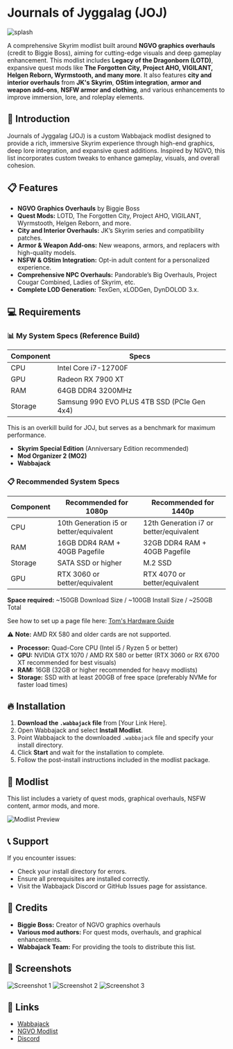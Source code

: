 # Journals of Jyggalag (JOJ)

![splash](https://github.com/user-attachments/assets/06471b0c-cfcf-4bba-92b5-78fcaf11c395)

A comprehensive Skyrim modlist built around **NGVO graphics overhauls** (credit to Biggie Boss), aiming for cutting-edge visuals and deep gameplay enhancement. This modlist includes **Legacy of the Dragonborn (LOTD)**, expansive quest mods like **The Forgotten City, Project AHO, VIGILANT, Helgen Reborn, Wyrmstooth, and many more**. It also features **city and interior overhauls** from **JK's Skyrim**, **OStim integration**, **armor and weapon add-ons**, **NSFW armor and clothing**, and various enhancements to improve immersion, lore, and roleplay elements.

## 📌 Introduction

Journals of Jyggalag (JOJ) is a custom Wabbajack modlist designed to provide a rich, immersive Skyrim experience through high-end graphics, deep lore integration, and expansive quest additions. Inspired by NGVO, this list incorporates custom tweaks to enhance gameplay, visuals, and overall cohesion.

## 📋 Features

- **NGVO Graphics Overhauls** by Biggie Boss
- **Quest Mods:** LOTD, The Forgotten City, Project AHO, VIGILANT, Wyrmstooth, Helgen Reborn, and more.
- **City and Interior Overhauls:** JK’s Skyrim series and compatibility patches.
- **Armor & Weapon Add-ons:** New weapons, armors, and replacers with high-quality models.
- **NSFW & OStim Integration:** Opt-in adult content for a personalized experience.
- **Comprehensive NPC Overhauls:** Pandorable’s Big Overhauls, Project Cougar Combined, Ladies of Skyrim, etc.
- **Complete LOD Generation:** TexGen, xLODGen, DynDOLOD 3.x.

## 💻 Requirements

### 📊 My System Specs (Reference Build)

| Component  | Specs                                  |
|------------|---------------------------------------|
| CPU        | Intel Core i7-12700F                  |
| GPU        | Radeon RX 7900 XT                     |
| RAM        | 64GB DDR4 3200MHz                     |
| Storage    | Samsung 990 EVO PLUS 4TB SSD (PCIe Gen 4x4)  |

This is an overkill build for JOJ, but serves as a benchmark for maximum performance.



- **Skyrim Special Edition** (Anniversary Edition recommended)
- **Mod Organizer 2 (MO2)**
- **Wabbajack**

### 📋 Recommended System Specs

| Component  | Recommended for 1080p                   | Recommended for 1440p                       |
|------------|-----------------------------------------|--------------------------------------------|
| CPU        | 10th Generation i5 or better/equivalent | 12th Generation i7 or better/equivalent    |
| RAM        | 16GB DDR4 RAM + 40GB Pagefile           | 32GB DDR4 RAM + 40GB Pagefile              |
| Storage    | SATA SSD or higher                      | M.2 SSD                                    |
| GPU        | RTX 3060 or better/equivalent           | RTX 4070 or better/equivalent             |

**Space required:** ~150GB Download Size / ~100GB Install Size / ~250GB Total

See how to set up a page file here: [Tom's Hardware Guide](https://www.tomshardware.com/news/how-to-manage-virtual-memory-pagefile-windows-10,36929.html)

⚠️ **Note:** AMD RX 580 and older cards are not supported.

  - **Processor:** Quad-Core CPU (Intel i5 / Ryzen 5 or better)
  - **GPU:** NVIDIA GTX 1070 / AMD RX 580 or better (RTX 3060 or RX 6700 XT recommended for best visuals)
  - **RAM:** 16GB (32GB or higher recommended for heavy modlists)
  - **Storage:** SSD with at least 200GB of free space (preferably NVMe for faster load times)

## 🔥 Installation

1. **Download the `.wabbajack` file** from [Your Link Here].
2. Open Wabbajack and select **Install Modlist**.
3. Point Wabbajack to the downloaded `.wabbajack` file and specify your install directory.
4. Click **Start** and wait for the installation to complete.
5. Follow the post-install instructions included in the modlist package.

## 📜 Modlist

This list includes a variety of quest mods, graphical overhauls, NSFW content, armor mods, and more.

![Modlist Preview](https://i.imgur.com/example2.png)

## 📞 Support

If you encounter issues:
- Check your install directory for errors.
- Ensure all prerequisites are installed correctly.
- Visit the Wabbajack Discord or GitHub Issues page for assistance.

## 🤝 Credits

- **Biggie Boss:** Creator of NGVO graphics overhauls
- **Various mod authors:** For quest mods, overhauls, and graphical enhancements.
- **Wabbajack Team:** For providing the tools to distribute this list.

## 📸 Screenshots

![Screenshot 1](https://i.imgur.com/example3.png)
![Screenshot 2](https://i.imgur.com/example4.png)
![Screenshot 3](https://i.imgur.com/example5.png)

## 🔗 Links

- [Wabbajack](https://www.wabbajack.org/)
- [NGVO Modlist](https://github.com/biggie-boss/NGVO)
- [Discord](https://discord.gg/YourDiscordLink)


